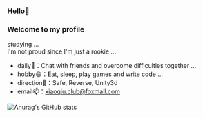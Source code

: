### Hello👋
### Welcome to my profile

studying ...   
I'm not proud since I'm just a rookie ... 

- daily💬：Chat with friends and overcome difficulties together ... 
- hobby😄：Eat, sleep, play games and write code ... 
- direction🤔：Safe, Reverse, Unity3d
- email📫：xiaoqiu.club@foxmail.com
<!--
**Happyboy236/Happyboy236** is a ✨ _special_ ✨ repository because its `README.md` (this file) appears on your GitHub profile.

Here are some ideas to get you started:

- 🔭 I’m currently working on ...
- 🌱 I’m currently learning ...
- 👯 I’m looking to collaborate on ...
- 🤔 I’m looking for help with ...
- 💬 Ask me about ...
- 📫 How to reach me: ...
- 😄 Pronouns: ...
- ⚡ Fun fact: ...
-->
![Anurag's GitHub stats](https://github-readme-stats.vercel.app/api?username=TianQius&show_icons=true&theme=transparent)
